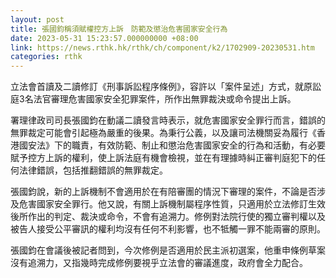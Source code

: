 ```yaml
---
layout: post
title: 張國鈞稱須賦權控方上訴　防範及懲治危害國家安全行為
date: 2023-05-31 15:23:57.000000000 +08:00
link: https://news.rthk.hk/rthk/ch/component/k2/1702909-20230531.htm
categories: rthk
---
```


立法會首讀及二讀修訂《刑事訴訟程序條例》，容許以「案件呈述」方式，就原訟庭3名法官審理危害國家安全犯罪案件，所作出無罪裁決或命令提出上訴。

署理律政司司長張國鈞在動議二讀發言時表示，就危害國家安全罪行而言，錯誤的無罪裁定可能會引起極為嚴重的後果。為秉行公義，以及讓司法機關妥為履行《香港國安法》下的職責，有效防範、制止和懲治危害國家安全的行為和活動，有必要賦予控方上訴的權利，使上訴法庭有機會檢視，並在有理據時糾正審判庭犯下的任何法律錯誤，包括推翻錯誤的無罪裁定。

張國鈞說，新的上訴機制不會適用於在有陪審團的情況下審理的案件，不論是否涉及危害國家安全罪行。他又說，有關上訴機制屬程序性質，只適用於立法修訂生效後所作出的判定、裁決或命令，不會有追溯力。修例對法院行使的獨立審判權以及被告人接受公平審訊的權利均沒有任何不利影響，也不牴觸一罪不能兩審的原則。

張國鈞在會議後被記者問到，今次修例是否適用於民主派初選案，他重申條例草案沒有追溯力，又指幾時完成修例要視乎立法會的審議進度，政府會全力配合。
